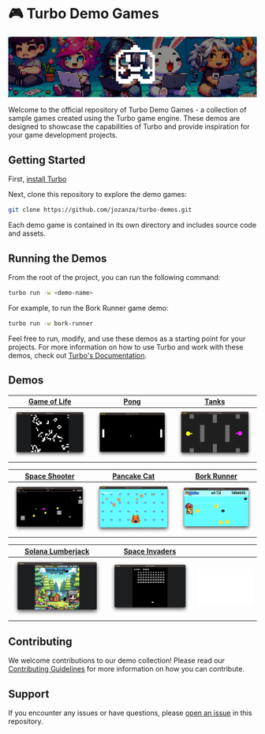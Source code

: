 # 🎮 Turbo Demo Games

![chibi kids and a random bunner sitting on the floor with their laptops](./demos-banner.png)

Welcome to the official repository of Turbo Demo Games - a collection of sample games created using the Turbo game engine. These demos are designed to showcase the capabilities of Turbo and provide inspiration for your game development projects.

## Getting Started

First, [install Turbo](https://turbo.computer/docs/quick-start/#installation)

Next, clone this repository to explore the demo games:

```bash
git clone https://github.com/jozanza/turbo-demos.git
```

Each demo game is contained in its own directory and includes source code and assets.

## Running the Demos

From the root of the project, you can run the following command:

```bash
turbo run -w <demo-name>
```

For example, to run the Bork Runner game demo:

```bash
turbo run -w bork-runner
```

Feel free to run, modify, and use these demos as a starting point for your projects. For more information on how to use Turbo and work with these demos, check out [Turbo's Documentation](https://docs.turbo.computer).

## Demos

|                       [Game of Life](./game-of-life)                       |                      [Pong](./pong)                       |                      [Tanks](./tanks)                       |
| :------------------------------------------------------------------------: | :-------------------------------------------------------: | :---------------------------------------------------------: |
| [<img width="880" src="./game-of-life/screenshot.png" />]("./game-of-life) | [<img width="880" src="./pong/screenshot.png" />](./pong) | [<img width="880" src="./tanks/screenshot.png" />](./tanks) |

|                      [Space Shooter](./space-shooter)                       |                       [Pancake Cat](./pancake-cat)                       |                      [Bork Runner](./bork-runner)                       |
| :-------------------------------------------------------------------------: | :----------------------------------------------------------------------: | :---------------------------------------------------------------------: |
| [<img width="880" src="./space-shooter/screenshot.png" />](./space-shooter) | [<img width="880" src="./pancake-cat/screenshot.png" />](./pancake-cat/) | [<img width="880" src="./bork-runner/screenshot.png" />](./bork-runner) |

|                      [Solana Lumberjack](./solana-lumberjack)                       |                      [Space Invaders](./space-invaders)                       |                                        |
| :---------------------------------------------------------------------------------: | :---------------------------------------------------------------------------: | :------------------------------------: |
| [<img width="880" src="./solana-lumberjack/screenshot.png" />](./solana-lumberjack) | [<img width="880" src="./space-invaders/screenshot.png" />](./space-invaders) | <img width="880" src="./spacer.png" /> |

## Contributing

We welcome contributions to our demo collection! Please read our [Contributing Guidelines](./CONTRIBUTING.md) for more information on how you can contribute.

## Support

If you encounter any issues or have questions, please [open an issue](https://github.com/super-turbo-society/turbo-demos/issues) in this repository.
